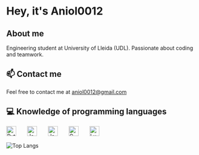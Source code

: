 # Hey, it's Aniol0012

## About me

Engineering student at University of Lleida (UDL). Passionate about coding and teamwork.

## 📫 Contact me

Feel free to contact me at aniol0012@gmail.com

## 💻 Knowledge of programming languages

<p float="left">
  <img alt="Python" width="26px" src="https://upload.wikimedia.org/wikipedia/commons/c/c3/Python-logo-notext.svg" style="margin-right: 25px;"/>
  <img alt="JavaScript" width="26px" src="https://upload.wikimedia.org/wikipedia/commons/6/6a/JavaScript-logo.png" style="margin-right: 25px;"/>
  <img alt="Java" width="26px" src="https://upload.wikimedia.org/wikipedia/en/3/30/Java_programming_language_logo.svg" style="margin-right: 25px;"/>
  <img alt="C" width="26px" src="https://upload.wikimedia.org/wikipedia/commons/3/35/The_C_Programming_Language_logo.svg" style="margin-right: 25px;"/>
  <img alt="Lua" width="26px" src="https://upload.wikimedia.org/wikipedia/commons/c/cf/Lua-Logo.svg" />
</p>

![Top Langs](https://github-readme-stats.vercel.app/api/top-langs/?username=Aniol0012&layout=compact&theme=dark&card_width=600&hide=html,css,shell,scss,makefile)
